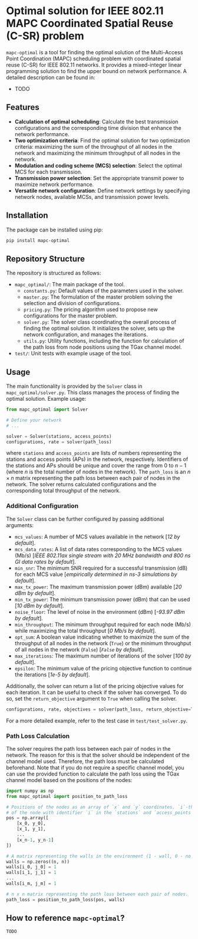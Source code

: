 # Optimal solution for IEEE 802.11 MAPC Coordinated Spatial Reuse (C-SR) problem

`mapc-optimal` is a tool for finding the optimal solution of the Multi-Access Point Coordination (MAPC) scheduling 
problem with coordinated spatial reuse (C-SR) for IEEE 802.11 networks. It provides a mixed-integer linear programming 
solution to find the upper bound on network performance. A detailed description can be found in:

- TODO

## Features

- **Calculation of optimal scheduling**: Calculate the best transmission configurations and the corresponding time 
  division that enhance the network performance.
- **Two optimization criteria**: Find the optimal solution for two optimization criteria: maximizing the sum of the 
  throughput of all nodes in the network and maximizing the minimum throughput of all nodes in the network.
- **Modulation and coding scheme (MCS) selection**: Select the optimal MCS for each transmission.
- **Transmission power selection**: Set the appropriate transmit power to maximize network performance.
- **Versatile network configuration**: Define network settings by specifying network nodes, available MCSs, 
  and transmission power levels.

## Installation

The package can be installed using pip:

```bash
pip install mapc-optimal
```

## Repository Structure

The repository is structured as follows:

- `mapc_optimal/`: The main package of the tool.
  - `constants.py`: Default values of the parameters used in the solver.
  - `master.py`: The formulation of the master problem solving the selection and division of configurations.
  - `pricing.py`: The pricing algorithm used to propose new configurations for the master problem.
  - `solver.py`: The solver class coordinating the overall process of finding the optimal solution. It initializes the 
     solver, sets up the network configuration, and manages the iterations.
  - `utils.py`: Utility functions, including the function for calculation of the path loss from node positions using 
    the TGax channel model.
- `test/`: Unit tests with example usage of the tool.

## Usage

The main functionality is provided by the `Solver` class in `mapc_optimal/solver.py`. This class manages the process of 
finding the optimal solution. Example usage:

```python
from mapc_optimal import Solver

# Define your network
# ...

solver = Solver(stations, access_points)
configurations, rate = solver(path_loss)
```

where `stations` and `access_points` are lists of numbers representing the stations and access points (APs) in the 
network, respectively. Identifiers of the stations and APs should be unique and cover the range from $0$ to $n - 1$
(where $n$ is the total number of nodes in the network). The `path_loss` is an $n \times n$ matrix representing the 
path loss between each pair of nodes in the network. The solver returns calculated configurations and the corresponding
total throughput of the network.

### Additional Configuration

The `Solver` class can be further configured by passing additional arguments:

- `mcs_values`: A number of MCS values available in the network [*12 by default*].
- `mcs_data_rates`: A list of data rates corresponding to the MCS values (Mb/s) [*IEEE 802.11ax single stream with 20 
  MHz bandwidth and 800 ns GI data rates by default*].
- `min_snr`: The minimum SNR required for a successful transmission (dB) for each MCS value [*empirically determined 
  in ns-3 simulations by default*].
- `max_tx_power`: The maximum transmission power (dBm) available [*20 dBm by default*].
- `min_tx_power`: The minimum transmission power (dBm) that can be used [*10 dBm by default*].
- `noise_floor`: The level of noise in the environment (dBm) [*-93.97 dBm by default*].
- `min_throughput`: The minimum throughput required for each node (Mb/s) while maximizing the total throughput 
  [*0 Mb/s by default*].
- `opt_sum`: A boolean value indicating whether to maximize the sum of the throughput of all nodes in the network 
  (`True`) or the minimum throughput of all nodes in the network (`False`) [*`False` by default*].
- `max_iterations`: The maximum number of iterations of the solver [*100 by default*].
- `epsilon`: The minimum value of the pricing objective function to continue the iterations [*1e-5 by default*].

Additionally, the solver can return a list of the pricing objective values for each iteration. It can be useful to 
check if the solver has converged. To do so, set the `return_objective` argument to `True` when calling the solver.

```python
configurations, rate, objectives = solver(path_loss, return_objective=True)
```

For a more detailed example, refer to the test case in `test/test_solver.py`.

### Path Loss Calculation

The solver requires the path loss between each pair of nodes in the network. The reason for this is that the solver 
should be independent of the channel model used. Therefore, the path loss must be calculated beforehand. Note that 
if you do not require a specific channel model, you can use the provided function to calculate the path loss 
using the TGax channel model based on the positions of the nodes:
     
```python
import numpy as np    
from mapc_optimal import position_to_path_loss

# Positions of the nodes as an array of `x` and `y` coordinates. `i`-th row represents the position 
# of the node with identifier `i` in the `stations` and `access_points` lists.
pos = np.array([
    [x_0, y_0],
    [x_1, y_1],
    ...
    [x_n-1, y_n-1]
])

# A matrix representing the walls in the environment (1 - wall, 0 - no wall between nodes `i` and `j`).
walls = np.zeros((n, n))
walls[i_0, j_0] = 1
walls[i_1, j_1] = 1
...
walls[i_m, j_m] = 1

# n x n matrix representing the path loss between each pair of nodes.
path_loss = position_to_path_loss(pos, walls)
```

## How to reference `mapc-optimal`?

```
TODO
```
